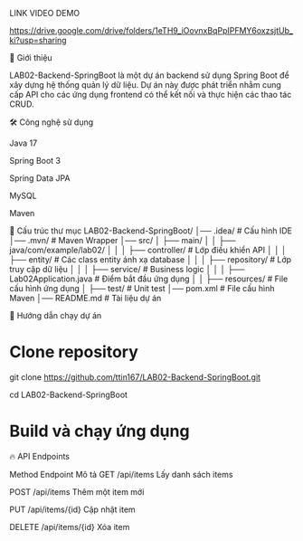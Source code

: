 LINK VIDEO DEMO

https://drive.google.com/drive/folders/1eTH9_iOovnxBqPpIPFMY6oxzsjtUb_ki?usp=sharing

📌 Giới thiệu

LAB02-Backend-SpringBoot là một dự án backend sử dụng Spring Boot để xây dựng hệ thống quản lý dữ liệu. Dự án này được phát triển nhằm cung cấp API cho các ứng dụng frontend có thể kết nối và thực hiện các thao tác CRUD.

🛠️ Công nghệ sử dụng

Java 17

Spring Boot 3

Spring Data JPA

MySQL

Maven

📂 Cấu trúc thư mục
LAB02-Backend-SpringBoot/
│── .idea/                # Cấu hình IDE
│── .mvn/                 # Maven Wrapper
│── src/
│   ├── main/
│   │   ├── java/com/example/lab02/
│   │   │   ├── controller/        # Lớp điều khiển API
│   │   │   ├── entity/            # Các class entity ánh xạ database
│   │   │   ├── repository/        # Lớp truy cập dữ liệu
│   │   │   ├── service/           # Business logic
│   │   │   ├── Lab02Application.java # Điểm bắt đầu ứng dụng
│   │   ├── resources/              # File cấu hình ứng dụng
│   ├── test/                       # Unit test
│── pom.xml             # File cấu hình Maven
│── README.md           # Tài liệu dự án

🚀 Hướng dẫn chạy dự án
# Clone repository

git clone https://github.com/ttin167/LAB02-Backend-SpringBoot.git

cd LAB02-Backend-SpringBoot

# Build và chạy ứng dụng

🔥 API Endpoints

Method            Endpoint            Mô tả
GET               /api/items          Lấy danh sách items

POST              /api/items          Thêm một item mới

PUT               /api/items/{id}      Cập nhật item

DELETE            /api/items/{id}      Xóa item



 


